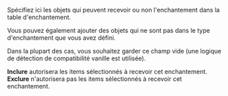 Spécifiez ici les objets qui peuvent recevoir ou non l'enchantement dans la table d'enchantement.

Vous pouvez également ajouter des objets qui ne sont pas dans le type d'enchantement que vous avez défini.

Dans la plupart des cas, vous souhaitez garder ce champ vide (une logique de détection de compatibilité vanille est utilisée).

**Inclure** autorisera les items sélectionnés à recevoir cet enchantement.
**Exclure** n'autorisera pas les items sélectionnés à recevoir cet enchantement.